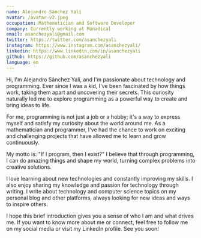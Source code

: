 ```yaml
---
name: Alejandro Sánchez Yalí
avatar: /avatar-v2.jpeg
occupation: Mathematician and Software Developer
company: Currently working at Monadical
email: asanchezyali@gmail.com
twitter: https://twitter.com/asanchezyali
instagram: https://www.instagram.com/asanchezyali/
linkedin: https://www.linkedin.com/in/asanchezyali
github: https://github.com/asanchezyali
language: en
---
```


Hi, I'm Alejandro Sánchez Yalí, and I'm passionate about technology and programming. Ever since I was a kid, I've been fascinated by how things work, taking them apart and uncovering their secrets. This curiosity naturally led me to explore programming as a powerful way to create and bring ideas to life.

For me, programming is not just a job or a hobby; it's a way to express myself and satisfy my curiosity about the world around me. As a mathematician and programmer, I've had the chance to work on exciting and challenging projects that have allowed me to learn and grow continuously.

My motto is: "If I program, then I exist?" I believe that through programming, I can do amazing things and shape my world, turning complex problems into creative solutions.

I love learning about new technologies and constantly improving my skills. I also enjoy sharing my knowledge and passion for technology through writing. I write about technology and computer science topics on my personal blog and other platforms, always looking for new ideas and ways to inspire others.

I hope this brief introduction gives you a sense of who I am and what drives me. If you want to know more about me or connect, feel free to follow me on my social media or visit my LinkedIn profile. See you soon!
